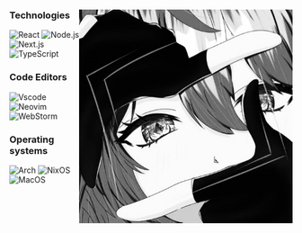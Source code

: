 <div align="center">

<img align="right" src="meow.jpg" width="380px" height="380px">

<div align="left">
  
### Technologies
![React](https://img.shields.io/badge/React%20-B2BEB5?style=for-the-badge&logo=react&logoColor=000000)
![Node.js](https://img.shields.io/badge/Node.js%20-B2BEB5?style=for-the-badge&logo=node.js&logoColor=000000)
![Next.js](https://img.shields.io/badge/Next.js%20-B2BEB5?style=for-the-badge&logo=next.js&logoColor=000000)
![TypeScript](https://img.shields.io/badge/Typescript%20-B2BEB5?style=for-the-badge&logo=typescript&logoColor=000000)


### Code Editors  
![Vscode](https://img.shields.io/badge/%20Vscode-B2BEB5?style=for-the-badge&logo=vscodium&logoColor=000000)
![Neovim](https://img.shields.io/badge/%20Neovim-B2BEB5?style=for-the-badge&logo=neovim&logoColor=000000)
![WebStorm](https://img.shields.io/badge/%20WebStorm-B2BEB5?style=for-the-badge&logo=webstorm&logoColor=000000)


### Operating systems
![Arch](https://img.shields.io/badge/Arch%20-B2BEB5?style=for-the-badge&logo=arch-linux&logoColor=000000)
![NixOS](https://img.shields.io/badge/NixOS%20-B2BEB5?style=for-the-badge&logo=nixos&logoColor=000000)
![MacOS](https://img.shields.io/badge/MacOS%20-B2BEB5?style=for-the-badge&logo=macos&logoColor=000000)
</div>
